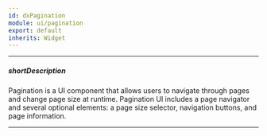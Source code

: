 ```yaml
---
id: dxPagination
module: ui/pagination
export: default
inherits: Widget
---
```

---
##### shortDescription
Pagination is a UI component that allows users to navigate through pages and change page size at runtime. Pagination UI includes a page navigator and several optional elements: a page size selector, navigation buttons, and page information.

---
<!-- Description goes here -->